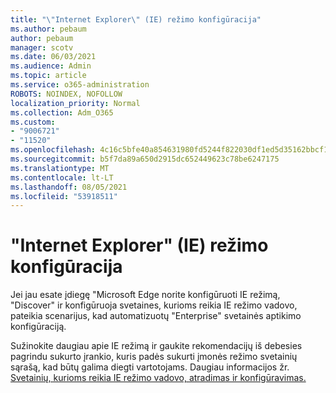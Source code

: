 ```yaml
---
title: "\"Internet Explorer\" (IE) režimo konfigūracija"
ms.author: pebaum
author: pebaum
manager: scotv
ms.date: 06/03/2021
ms.audience: Admin
ms.topic: article
ms.service: o365-administration
ROBOTS: NOINDEX, NOFOLLOW
localization_priority: Normal
ms.collection: Adm_O365
ms.custom:
- "9006721"
- "11520"
ms.openlocfilehash: 4c16c5bfe40a854631980fd5244f822030df1ed5d35162bbcf19e4e989610ce3
ms.sourcegitcommit: b5f7da89a650d2915dc652449623c78be6247175
ms.translationtype: MT
ms.contentlocale: lt-LT
ms.lasthandoff: 08/05/2021
ms.locfileid: "53918511"
---
```

# <a name="internet-explorer-ie-mode-configuration"></a>"Internet Explorer" (IE) režimo konfigūracija

Jei jau esate įdiegę "Microsoft Edge norite konfigūruoti IE režimą, "Discover" ir konfigūruoja svetaines, kurioms reikia IE režimo vadovo, pateikia scenarijus, kad automatizuotų "Enterprise" svetainės aptikimo konfigūraciją. 

Sužinokite daugiau apie IE režimą ir gaukite rekomendacijų iš debesies pagrindu sukurto įrankio, kuris padės sukurti įmonės režimo svetainių sąrašą, kad būtų galima diegti vartotojams. Daugiau informacijos žr. [Svetainių, kurioms reikia IE režimo vadovo, atradimas ir konfigūravimas.](https://admin.microsoft.com/AdminPortal/Home?#/modernonboarding/configureiemode)